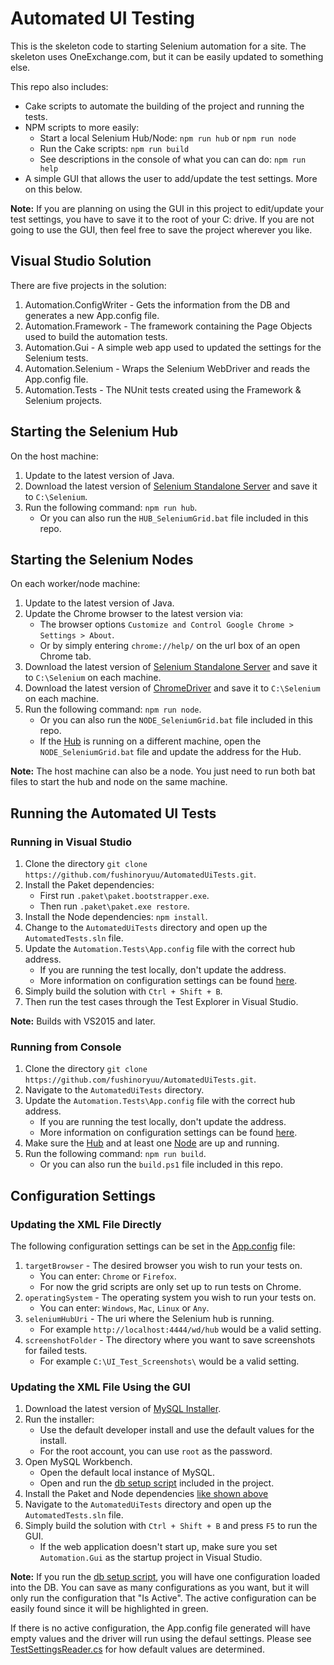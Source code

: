 # Automated UI Testing
This is the skeleton code to starting Selenium automation for a site. The skeleton uses OneExchange.com, but it can be easily updated to something else.

This repo also includes:
- Cake scripts to automate the building of the project and running the tests.
- NPM scripts to more easily:
  - Start a local Selenium Hub/Node: `npm run hub` or `npm run node`
  - Run the Cake scripts: `npm run build`
  - See descriptions in the console of what you can can do: `npm run help`
- A simple GUI that allows the user to add/update the test settings. More on this below.

**Note:** If you are planning on using the GUI in this project to edit/update your test settings, you have to save it to the root of your C: drive. If you are not going to use the GUI, then feel free to save the project wherever you like.

## Visual Studio Solution
There are five projects in the solution:

1. Automation.ConfigWriter - Gets the information from the DB and generates a new App.config file.
2. Automation.Framework - The framework containing the Page Objects used to build the automation tests.
3. Automation.Gui - A simple web app used to updated the settings for the Selenium tests.
4. Automation.Selenium - Wraps the Selenium WebDriver and reads the App.config file.
5. Automation.Tests - The NUnit tests created using the Framework & Selenium projects.

## Starting the Selenium Hub
On the host machine:

1. Update to the latest version of Java.
2. Download the latest version of [Selenium Standalone Server](http://www.seleniumhq.org/download) and save it to `C:\Selenium`.
3. Run the following command: `npm run hub`.
   - Or you can also run the `HUB_SeleniumGrid.bat` file included in this repo.

## Starting the Selenium Nodes
On each worker/node machine:

1. Update to the latest version of Java.
2. Update the Chrome browser to the latest version via:
   - The browser options `Customize and Control Google Chrome > Settings > About`.
   - Or by simply entering `chrome://help/` on the url box of an open Chrome tab.
3. Download the latest version of [Selenium Standalone Server](http://www.seleniumhq.org/download) and save it to `C:\Selenium` on each machine.
4. Download the latest version of [ChromeDriver](https://sites.google.com/a/chromium.org/chromedriver/downloads)  and save it to `C:\Selenium` on each machine.
5. Run the following command: `npm run node`.
   - Or you can also run the `NODE_SeleniumGrid.bat` file included in this repo.
   - If the [Hub](#starting-the-selenium-hub) is running on a different machine, open the `NODE_SeleniumGrid.bat` file and update the address for the Hub.

**Note:** The host machine can also be a node. You just need to run both bat files to start the hub and node on the same machine.

## Running the Automated UI Tests

### Running in Visual Studio
1. Clone the directory `git clone https://github.com/fushinoryuu/AutomatedUiTests.git`.
2. Install the Paket dependencies:
   - First run `.paket\paket.bootstrapper.exe`.
   - Then run `.paket\paket.exe restore`.
3. Install the Node dependencies: `npm install`.
4. Change to the `AutomatedUiTests` directory and open up the `AutomatedTests.sln` file.
5. Update the `Automation.Tests\App.config` file with the correct hub address.
   - If you are running the test locally, don't update the address.
   - More information on configuration settings can be found [here](#configuration-settings).
6. Simply build the solution with `Ctrl + Shift + B`.
7. Then run the test cases through the Test Explorer in Visual Studio.

**Note:** Builds with VS2015 and later.

### Running from Console
1. Clone the directory `git clone https://github.com/fushinoryuu/AutomatedUiTests.git`.
2. Navigate to the `AutomatedUiTests` directory.
3. Update the `Automation.Tests\App.config` file with the correct hub address.
   - If you are running the test locally, don't update the address.
   - More information on configuration settings can be found [here](#configuration-settings).
4. Make sure the [Hub](#starting-the-selenium-hub) and at least one [Node](#starting-the-selenium-nodes) are up and running.
5. Run the following command: `npm run build`.
   - Or you can also run the `build.ps1` file included in this repo.

## Configuration Settings

### Updating the XML File Directly
The following configuration settings can be set in the [App.config](src/Automation.Tests/App.config) file:

1. `targetBrowser` - The desired browser you wish to run your tests on.
   - You can enter: `Chrome` or `Firefox`.
   - For now the grid scripts are only set up to run tests on Chrome.
2. `operatingSystem` - The operating system you wish to run your tests on.
   - You can enter: `Windows`, `Mac`, `Linux` or `Any`.
3. `seleniumHubUri` - The uri where the Selenium hub is running.
   - For example `http://localhost:4444/wd/hub` would be a valid setting.
4. `screenshotFolder` - The directory where you want to save screenshots for failed tests.
   - For example `C:\UI_Test_Screenshots\` would be a valid setting.

### Updating the XML File Using the GUI
1. Download the latest version of [MySQL Installer](https://dev.mysql.com/downloads/windows/installer/).
2. Run the installer:
   - Use the default developer install and use the default values for the install.
   - For the root account, you can use `root` as the password.
3. Open MySQL Workbench.
   - Open the default local instance of MySQL.
   - Open and run the [db setup script](db_setup.sql) included in the project.
4. Install the Paket and Node dependencies [like shown above](#running-from-console)
5. Navigate to the `AutomatedUiTests` directory and open up the `AutomatedTests.sln` file.
6. Simply build the solution with `Ctrl + Shift + B` and press `F5` to run the GUI.
   - If the web application doesn't start up, make sure you set `Automation.Gui` as the startup project in Visual Studio.

**Note:** If you run the [db setup script](db_setup.sql), you will have one configuration loaded into the DB. You can save as many configurations as you want, but it will only run the configuration that "Is Active". The active configuration can be easily found since it will be highlighted in green.

If there is no active configuration, the App.config file generated will have empty values and the driver will run using the defaul settings. Please see [TestSettingsReader.cs](src/Automation.Selenium/Utils/TestSettingsReader.cs) for how default values are determined.